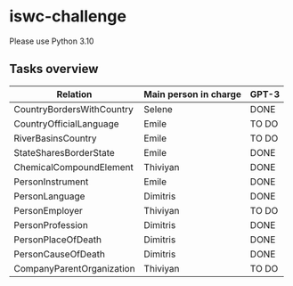 # iswc-challenge

Please use Python 3.10

## Tasks overview

| Relation | Main person in charge | GPT-3 |
| ------------------------- |:----------------------|:------|
| CountryBordersWithCountry | Selene                | DONE  |
| CountryOfficialLanguage | Emile                 | TO DO |
| RiverBasinsCountry | Emile                 | TO DO |
|StateSharesBorderState | Emile                 | DONE  |
|ChemicalCompoundElement | Thiviyan              | DONE  |
|PersonInstrument | Emile                 | DONE  |
|PersonLanguage | Dimitris              | DONE  |
|PersonEmployer | Thiviyan              | TO DO |
|PersonProfession | Dimitris              | DONE  |
|PersonPlaceOfDeath | Dimitris              | DONE  |
|PersonCauseOfDeath | Dimitris              | DONE  |
|CompanyParentOrganization | Thiviyan              | TO DO |